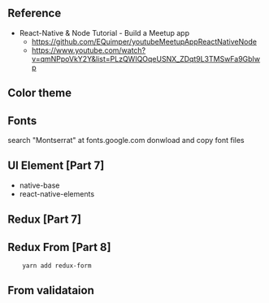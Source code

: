 ## Reference
- React-Native & Node Tutorial - Build a Meetup app
    - https://github.com/EQuimper/youtubeMeetupAppReactNativeNode
    - https://www.youtube.com/watch?v=qmNPpoVkY2Y&list=PLzQWIQOqeUSNX_ZDqt9L3TMSwFa9GbIwp

## Color theme

## Fonts
search "Montserrat" at fonts.google.com
donwload and copy font files

## UI Element [Part 7]
- native-base
- react-native-elements


## Redux [Part 7]



## Redux From [Part 8]
```
    yarn add redux-form
```
## From validataion